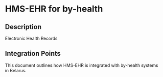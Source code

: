# HMS-EHR for by-health

## Description

Electronic Health Records

## Integration Points

This document outlines how HMS-EHR is integrated with by-health systems in Belarus.
